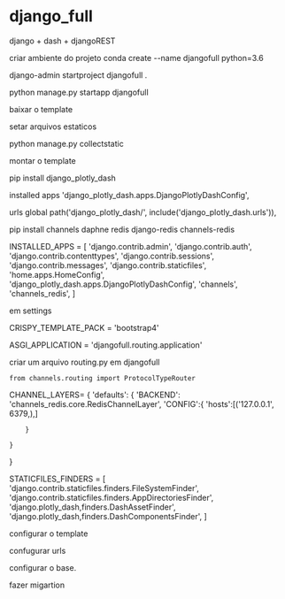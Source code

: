 
# django_full
django + dash + djangoREST


criar ambiente do projeto
conda create --name djangofull python=3.6

django-admin startproject djangofull .

python manage.py startapp djangofull

baixar o template

setar arquivos estaticos

python manage.py collectstatic

montar o template

pip install django_plotly_dash

installed apps
'django_plotly_dash.apps.DjangoPlotlyDashConfig',

urls global
path('django_plotly_dash/', include('django_plotly_dash.urls')),


pip install channels daphne redis django-redis channels-redis



INSTALLED_APPS = [
    'django.contrib.admin',
    'django.contrib.auth',
    'django.contrib.contenttypes',
    'django.contrib.sessions',
    'django.contrib.messages',
    'django.contrib.staticfiles',
    'home.apps.HomeConfig',
    'django_plotly_dash.apps.DjangoPlotlyDashConfig',
    'channels',
    'channels_redis',
]

em settings

CRISPY_TEMPLATE_PACK = 'bootstrap4'

ASGI_APPLICATION = 'djangofull.routing.application'

criar um arquivo routing.py em djangofull

    from channels.routing import ProtocolTypeRouter


CHANNEL_LAYERS= {
    'defaults': {
        'BACKEND': 'channels_redis.core.RedisChannelLayer',
        'CONFIG':{
            'hosts':[('127.0.0.1', 6379,),]

        }

    }
}



STATICFILES_FINDERS = [
    'django.contrib.staticfiles.finders.FileSystemFinder',
    'django.contrib.staticfiles.finders.AppDirectoriesFinder',
    'django.plotly_dash,finders.DashAssetFinder',
    'django.plotly_dash,finders.DashComponentsFinder',
]




configurar o template 

confugurar urls


configurar o base.




fazer migartion


